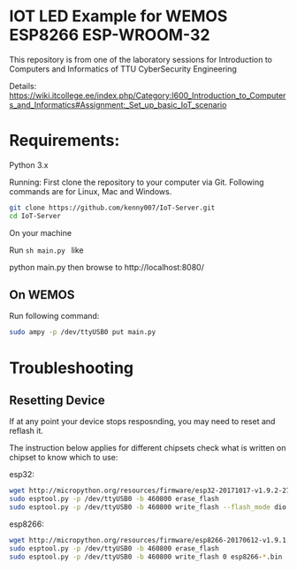# IOT LED Example for WEMOS ESP8266  ESP-WROOM-32

This repository is from one of the laboratory sessions for Introduction to Computers and Informatics of TTU CyberSecurity Engineering

Details:
https://wiki.itcollege.ee/index.php/Category:I600_Introduction_to_Computers_and_Informatics#Assignment:_Set_up_basic_IoT_scenario

# Requirements:
Python 3.x

Running:
First clone the repository to your computer via Git. Following commands are for Linux, Mac and Windows.

```sh
git clone https://github.com/kenny007/IoT-Server.git
cd IoT-Server
```

On your machine

Run ```sh main.py ``` like

python main.py
then browse to http://localhost:8080/

## On WEMOS

Run following command:

```sh
sudo ampy -p /dev/ttyUSB0 put main.py 
```

# Troubleshooting

## Resetting Device

If at any point your device stops resposnding, you may need to reset and reflash it.

The instruction below applies for different chipsets check what is written on chipset to know which to use:

esp32:

```sh
wget http://micropython.org/resources/firmware/esp32-20171017-v1.9.2-279-g090b6b80.bin
sudo esptool.py -p /dev/ttyUSB0 -b 460800 erase_flash
sudo esptool.py -p /dev/ttyUSB0 -b 460800 write_flash --flash_mode dio 0x1000 esp32-*.bin
```
esp8266:

```sh
wget http://micropython.org/resources/firmware/esp8266-20170612-v1.9.1.bin
sudo esptool.py -p /dev/ttyUSB0 -b 460800 erase_flash
sudo esptool.py -p /dev/ttyUSB0 -b 460800 write_flash 0 esp8266-*.bin
```
